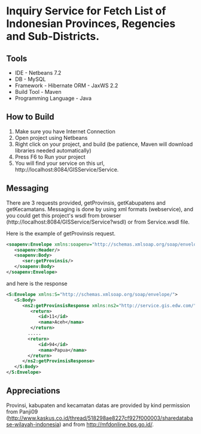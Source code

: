 Inquiry Service for Fetch List of Indonesian Provinces, Regencies and Sub-Districts.
===================

Tools
-------------------
* IDE - Netbeans 7.2
* DB - MySQL
* Framework - Hibernate ORM - JaxWS 2.2
* Build Tool - Maven
* Programming Language - Java

How to Build
-------------------
1. Make sure you have Internet Connection
2. Open project using Netbeans
3. Right click on your project, and build 
    (be patience, Maven will download libraries needed automatically)
4. Press F6 to Run your project
5. You will find your service on this url, http://localhost:8084/GISService/Service.

Messaging
--------------------
There are 3 requests provided, getProvinsis, getKabupatens and getKecamatans. Messaging is done by using xml formats (webservice), and you could get this project's wsdl from  browser (http://localhost:8084/GISService/Service?wsdl) or from Service.wsdl file.

Here is the example of getProvinsis request.

```xml
<soapenv:Envelope xmlns:soapenv="http://schemas.xmlsoap.org/soap/envelope/" xmlns:ser="http://service.gis.edw.com/">
   <soapenv:Header/>
   <soapenv:Body>
      <ser:getProvinsis/>
   </soapenv:Body>
</soapenv:Envelope>
```

and here is the response
```xml
<S:Envelope xmlns:S="http://schemas.xmlsoap.org/soap/envelope/">
   <S:Body>
      <ns2:getProvinsisResponse xmlns:ns2="http://service.gis.edw.com/">
         <return>
            <id>11</id>
            <nama>Aceh</nama>
         </return>     
		.....		 
		<return>
            <id>94</id>
            <nama>Papua</nama>
		</return>
      </ns2:getProvinsisResponse>
   </S:Body>
</S:Envelope>
```

Appreciations
--------------------
Provinsi, kabupaten and kecamatan datas are provided by kind permission from Panji09 (http://www.kaskus.co.id/thread/518298ae8227cf927f000003/sharedatabase-wilayah-indonesia) and from http://mfdonline.bps.go.id/.